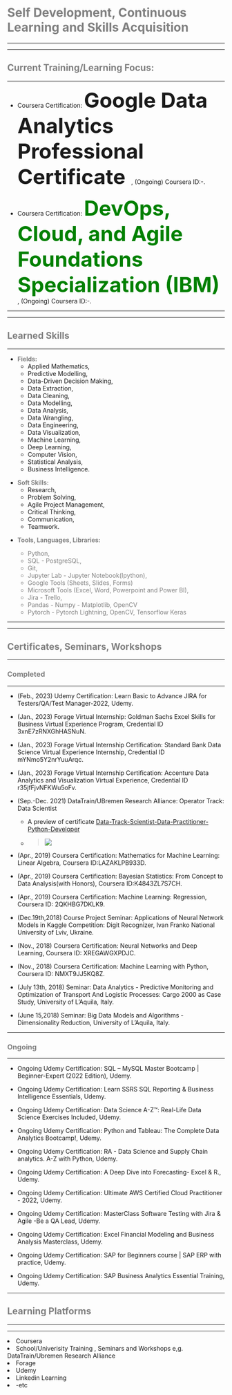# <span style="color:grey"> __Self Development, Continuous Learning and Skills Acquisition__ </span>

---
---

## <span style="color:grey"> __Current Training/Learning Focus:__ </span>
---

* Coursera Certification: <span style="color:"> <font size="12"> __Google Data Analytics Professional Certificate__ </font> </span>, (Ongoing)  Coursera ID:-.

* Coursera Certification: <span style="color:green"> <font size="12"> __DevOps, Cloud, and Agile Foundations Specialization (IBM)__ </font> </span>, (Ongoing)  Coursera ID:-.


---
---

## <span style="color:grey"> __Learned Skills__ </span>
---

* <span style="color:grey"> __Fields:__ </span>
  - Applied Mathematics, 
  - Predictive Modelling, 
  - Data-Driven Decision Making,
  - Data Extraction, 
  - Data Cleaning, 
  - Data Modelling, 
  - Data Analysis, 
  - Data Wrangling, 
  - Data Engineering, 
  - Data Visualization, 
  - Machine Learning, 
  - Deep Learning, 
  - Computer Vision, 
  - Statistical Analysis, 
  - Business Intelligence.

<p>

* <span style="color:grey"> __Soft Skills:__ </span>
  - Research, 
  - Problem Solving, 
  - Agile Project Management,
  - Critical Thinking, 
  - Communication, 
  - Teamwork. 

<p>

* <span style="color:grey"> __Tools, Languages, Libraries:__
  - Python, 
  - SQL - PostgreSQL,
  - Git,
  - Jupyter Lab - Jupyter Notebook(Ipython), 
  - Google Tools (Sheets, Slides, Forms)
  - Microsoft Tools (Excel, Word, Powerpoint and Power BI), 
  - Jira - Trello,
  - Pandas - Numpy - Matplotlib, OpenCV
  - Pytorch - Pytorch Lightning, OpenCV, Tensorflow Keras
  


<p>



---
---

## <span style="color:grey"> __Certificates, Seminars, Workshops__ </span>

---

### <span style="color:grey"> __Completed__ </span>
---

* (Feb., 2023) Udemy Certification: Learn Basic to Advance JIRA for Testers/QA/Test Manager-2022, Udemy.

* (Jan., 2023) Forage Virtual Internship: Goldman Sachs Excel Skills for Business Virtual Experience Program, Credential ID 3xnE7zRNXGhHASNuN.
  
* (Jan., 2023) Forage Virtual Internship Certification: Standard Bank Data Science Virtual Experience Internship, Credential ID mYNmo5Y2nrYuuArqc.
  
* (Jan., 2023) Forage Virtual Internship Certification: Accenture Data Analytics and Visualization Virtual Experience, Credential ID r35jfFjvNFKWu5oFv.

* (Sep.-Dec. 2021) DataTrain/UBremen Research Alliance: Operator Track: Data Scientist

  - A preview of certificate [Data-Track-Scientist-Data-Practitioner-Python-Developer](https://drive.google.com/file/d/1TXH7kUI_xIJmN2rAJpwvqYN1Rf7Uug0R/view?usp=sharing)

  - > <img src = "https://drive.google.com/drive/u/0/folders/1-zWosJKO8nRxlT09ngMf_6L3Zfgsz2aU" />

* (Apr., 2019) Coursera Certification: Mathematics for Machine Learning: Linear Algebra, Coursera ID:LAZAKLPB933D.

* (Apr., 2019) Coursera Certification: Bayesian Statistics: From Concept to Data Analysis(with Honors), Coursera ID:K4843ZL7S7CH.

* (Apr., 2019) Coursera Certification: Machine Learning: Regression, Coursera ID: 2QKHBG7DKLK9.

* (Dec.19th,2018) Course Project Seminar: Applications of Neural Network Models in Kaggle Competition: Digit Recognizer, Ivan Franko National University of Lviv, Ukraine.

* (Nov., 2018) Coursera Certification: Neural Networks and Deep Learning, Coursera ID: XREGAWGXPDJC. 

* (Nov., 2018) Coursera Certification: Machine Learning with Python, Coursera ID: NMXT9JJ5KQ8Z.

* (July 13th, 2018) Seminar: Data Analytics - Predictive Monitoring and Optimization of Transport And Logistic Processes: Cargo 2000 as Case Study, University of L’Aquila, Italy.

* (June 15,2018) Seminar: Big Data Models and Algorithms - Dimensionality Reduction, University of L’Aquila, Italy.


---

### <span style="color:grey"> __Ongoing__ </span>
---

* Ongoing Udemy Certification: SQL – MySQL Master Bootcamp | Beginner-Expert (2022 Edition), Udemy.

* Ongoing Udemy Certification: Learn SSRS SQL Reporting & Business Intelligence Essentials, Udemy.

* Ongoing Udemy Certification: Data Science A-Z™: Real-Life Data Science Exercises Included, Udemy.

* Ongoing Udemy Certification: Python and Tableau: The Complete Data Analytics Bootcamp!, Udemy.

* Ongoing Udemy Certification: RA - Data Science and Supply Chain analytics. A-Z with Python, Udemy.

* Ongoing Udemy Certification: A Deep Dive into Forecasting- Excel & R., Udemy.

* Ongoing Udemy Certification: Ultimate AWS Certified Cloud Practitioner - 2022, Udemy.

* Ongoing Udemy Certification: MasterClass Software Testing with Jira & Agile -Be a QA Lead, Udemy.

* Ongoing Udemy Certification: Excel Financial Modeling and Business Analysis Masterclass, Udemy.

* Ongoing Udemy Certification: SAP for Beginners course | SAP ERP with practice, Udemy.

* Ongoing Udemy Certification: SAP Business Analytics Essential Training, Udemy.

---
## <span style="color:grey"> __Learning Platforms__ </span>
---
---

<li> Coursera </li>
<li> School/Univerisity Training , Seminars and Workshops e,g. DataTrain/Ubremen Research Alliance </li>
<li> Forage </li>
<li> Udemy </li>
<li> Linkedin Learning </li>
<li> -etc </li>


<br>



